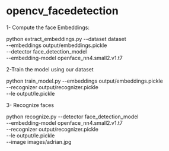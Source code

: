 # opencv_facedetection


1- Compute the face Embeddings:

python extract_embeddings.py --dataset dataset \
--embeddings output/embeddings.pickle \
--detector face_detection_model \
--embedding-model openface_nn4.small2.v1.t7

2-Train the model using our dataset

python train_model.py --embeddings output/embeddings.pickle \
--recognizer output/recognizer.pickle \
--le output/le.pickle

3- Recognize faces

python recognize.py --detector face_detection_model \
--embedding-model openface_nn4.small2.v1.t7 \
--recognizer output/recognizer.pickle \
--le output/le.pickle \
--image images/adrian.jpg
